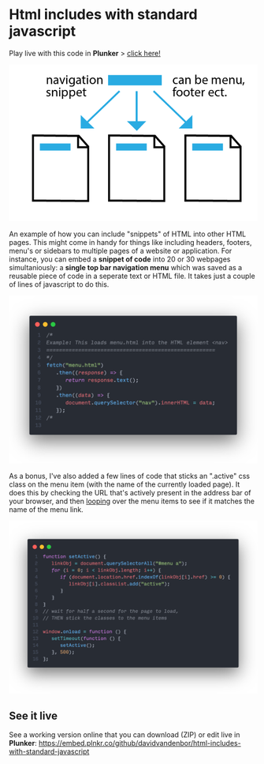 # Html includes with standard javascript

Play live with this code in **Plunker** > [click here!](https://embed.plnkr.co/github/davidvandenbor/html-includes-with-standard-javascript)

[![jump to code example in Plunker](img/explanation.png)](https://embed.plnkr.co/github/davidvandenbor/html-includes-with-standard-javascript)

An example of how you can include "snippets" of HTML into other HTML pages. This might come in handy for things like including headers, footers, menu's or sidebars to multiple pages of a website or application. For instance, you can embed a **snippet of code** into 20 or 30 webpages simultaniously: a **single top bar navigation menu** which was saved as a reusable piece of code in a seperate text or HTML file. It takes just a couple of lines of javascript to do this.

[![jump to code example in Plunker](img/html-include-with-javascript.png)](https://embed.plnkr.co/github/davidvandenbor/html-includes-with-standard-javascript)

As a bonus, I've also added a few lines of code that sticks an ".active" css class on the menu item (with the name of the currently loaded page). It does this by checking the URL that's actively present in the address bar of your browser, and then [looping](https://www.w3schools.com/js/js_loop_for.asp) over the menu items to see if it matches the name of the menu link.

[![jump to code example in Plunker](img/set-active.png)](https://embed.plnkr.co/github/davidvandenbor/html-includes-with-standard-javascript)

## See it live

See a working version online that you can download (ZIP) or edit live in **Plunker**:
https://embed.plnkr.co/github/davidvandenbor/html-includes-with-standard-javascript
